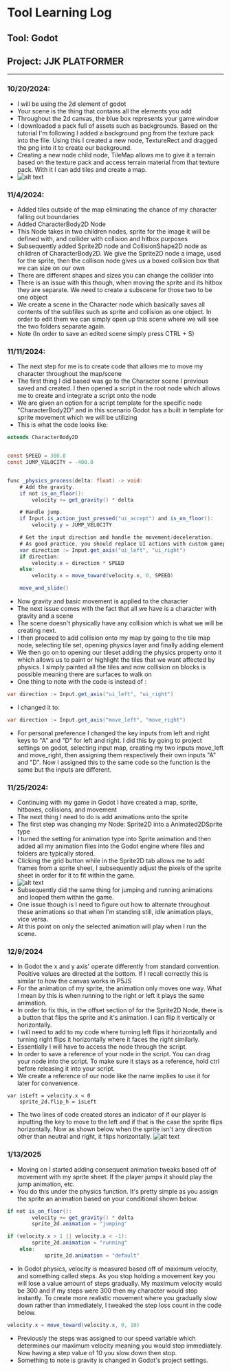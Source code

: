 # Tool Learning Log

## Tool: **Godot**

## Project: **JJK PLATFORMER**

---

### 10/20/2024:
* I will be using the 2d element of godot
* Your scene is the thing that contains all the elements you add
* Throughout the 2d canvas, the blue box represents your game window
* I downloaded a pack full of assets such as backgrounds. Based on the tutorial I'm following I added a background png from the texture pack into the file. Using this I created a new node, TextureRect and dragged the png into it to create our background.
* Creating a new node child node, TileMap allows me to give it a terrain based on the texture pack and access terrain material from that texture pack. With it I can add tiles and create a map.
* ![alt text](image1.png)

### 11/4/2024:
* Added tiles outside of the map eliminating the chance of my character falling out boundaries
* Added CharacterBody2D Node
* This Node takes in two children nodes, sprite for the image it will be defined with, and collider with collision and hitbox purposes
* Subsequently added Sprite2D node and CollisionShape2D node as children of CharacterBody2D. We give the Sprite2D node a image, used for the sprite, then the collison node gives us a boxed collision box that we can size on our own
* There are different shapes and sizes you can change the collider into
* There is an issue with this though, when moving the sprite and its hitbox they are separate. We need to create a subscene for those two to be one object
* We create a scene in the Character node which basically saves all contents of the subfiles such as sprite and collision as one object. In order to edit them we can simply open up this scene where we will see the two folders separate again.
* Note (In order to save an edited scene simply press CTRL + S)

### 11/11/2024:
* The next step for me is to create code that allows me to move my character throughout the map/scene
* The first thing I did based was go to the Character scene I previous saved and created. I then opened a script in the root node which allows me to create and integrate a script onto the node
* We are given an option for a script template for the specific node "CharacterBody2D" and in this scenario Godot has a built in template for sprite movement which we will be utilizing
* This is what the code looks like:
```java
extends CharacterBody2D


const SPEED = 300.0
const JUMP_VELOCITY = -400.0


func _physics_process(delta: float) -> void:
	# Add the gravity.
	if not is_on_floor():
		velocity += get_gravity() * delta

	# Handle jump.
	if Input.is_action_just_pressed("ui_accept") and is_on_floor():
		velocity.y = JUMP_VELOCITY

	# Get the input direction and handle the movement/deceleration.
	# As good practice, you should replace UI actions with custom gameplay actions.
	var direction := Input.get_axis("ui_left", "ui_right")
	if direction:
		velocity.x = direction * SPEED
	else:
		velocity.x = move_toward(velocity.x, 0, SPEED)

	move_and_slide()

```
* Now gravity and basic movement is applied to the character
* The next issue comes with the fact that all we have is a character with gravity and a scene
* The scene doesn't physically have any collision which is what we will be creating next.
* I then proceed to add collision onto my map by going to the tile map node, selecting tile set, opening physics layer and finally adding element
* We then go on to opening our tileset adding the physics property onto it which allows us to paint or highlight the tiles that we want affected by physics. I simply painted all the tiles and now collision on blocks is possible meaning there are surfaces to walk on
* One thing to note with the code is instead of :
```java
var direction := Input.get_axis("ui_left", "ui_right")
```
* I changed it to:
```java
var direction := Input.get_axis("move_left", "move_right")
```
* For personal preference I changed the key inputs from left and right keys to "A" and "D" for left and right. I did this by going to project settings on godot, selecting input map, creating my two inputs move_left and move_right, then assigning them respectively their own inputs "A" and "D". Now I assigned this to the same code so the function is the same but the inputs are different.

### 11/25/2024:
* Continuing with my game in Godot I have created a map, sprite, hitboxes, collisions, and movement
* The next thing I need to do is add animations onto the sprite
* The first step was changing my Node: Sprite2D into a Animated2DSprite type
* I turned the setting for animation type into Sprite animation and then added all my animation files into the Godot engine where files and folders are typically stored.
* Clicking the grid button while in the Sprite2D tab allows me to add frames from a sprite sheet, I subsequently adjust the pixels of the sprite sheet in order for it to fit within the game.
* ![alt text](image.png)
* Subsequently did the same thing for jumping and running animations and looped them within the game.
* One issue though is I need to figure out how to alternate throughout these animations so that when I'm standing still, idle animation plays, vice versa.
* At this point on only the selected animation will play when I run the scene.

### 12/9/2024
* In Godot the x and y axis' operate differently from standard convention. Positive values are directed at the bottom. If I recall correctly this is similar to how the canvas works in P5JS
* For the animation of my sprite, the animation only moves one way. What I mean by this is when running to the right or left it plays the same animation.
* In order to fix this, in the offset section of for the Sprite2D Node, there is a button that flips the sprite and it's animation. I can flip it vertically or horizontally.
* I will need to add to my code where turning left flips it horizontally and turning right flips it horizontally where it faces the right similarly.
* Essentially I will have to access the node through the script.
* In order to save a reference of your node in the script. You can drag your node into the script. To make sure it stays as a reference, hold ctrl before releasing it into your script.
* We create a reference of our node like the name implies to use it for later for convenience.
```
var isLeft = velocity.x < 0
	sprite_2d.flip_h = isLeft
```
* The two lines of code created stores an indicator of if our player is inputting the key to move to the left and if that is the case the sprite flips horizontally. Now as shown below when the sprite isn't any direction other than neutral and right, it flips horizontally.
![alt text](image-1.png)

### 1/13/2025
* Moving on I started adding consequent animation tweaks based off of movement with my sprite sheet. If the player jumps it should play the jump animation, etc.
* You do this under the physics function. It's pretty simple as you assign the sprite an animation based on your conditional shown below.
```java
if not is_on_floor():
		velocity += get_gravity() * delta
		sprite_2d.animation = "jumping"
```
```java
if (velocity.x > 1 || velocity.x < -1):
		sprite_2d.animation = "running"
	else:
			sprite_2d.animation = "default"
```
* In Godot physics, velocity is measured based off of maximum velocity, and something called steps. As you stop holding a movement key you will lose a value amount of steps gradually. My maximum velocity would be 300 and if my steps were 300 then my character would stop instantly. To create more realistic movement where you gradually slow down rather than immediately, I tweaked the step loss count in the code below.
```java
velocity.x = move_toward(velocity.x, 0, 10)
```
* Previously the steps was assigned to our speed variable which determines our maximum velocity meaning you would stop immediately. Now having a step value of 10 you slow down then stop.
* Something to note is gravity is changed in Godot's project settings.
<!--
* Links you used today (websites, videos, etc)
* Things you tried, progress you made, etc
* Challenges, a-ha moments, etc
* Questions you still have
* What you're going to try next
-->
